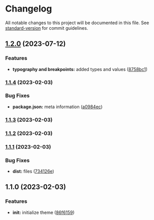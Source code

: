 # Changelog

All notable changes to this project will be documented in this file. See [standard-version](https://github.com/conventional-changelog/standard-version) for commit guidelines.

## [1.2.0](https://github.com/builderhub-platform/mui-theme/compare/v1.1.4...v1.2.0) (2023-07-12)

### Features

- **typography and breakpoints:** added types and values ([8758bc1](https://github.com/builderhub-platform/mui-theme/commit/8758bc14dd9a30799def6a9afc7c5ba2f838bc00))

### [1.1.4](https://github.com/builderhub-platform/mui-theme/compare/v1.1.3...v1.1.4) (2023-02-03)

### Bug Fixes

- **package.json:** meta information ([a0984ec](https://github.com/builderhub-platform/mui-theme/commit/a0984ec694a46bc1df4e5df8091b9672897c4af5))

### [1.1.3](https://github.com/builderhub-platform/mui-theme/compare/v1.1.2...v1.1.3) (2023-02-03)

### [1.1.2](https://github.com/eunchurn/mui-theme/compare/v1.1.1...v1.1.2) (2023-02-03)

### [1.1.1](https://github.com/eunchurn/mui-theme/compare/v1.1.0...v1.1.1) (2023-02-03)

### Bug Fixes

- **dist:** files ([734126e](https://github.com/eunchurn/mui-theme/commit/734126e0a557b5b3854171ec55e9a92d9217db3f))

## 1.1.0 (2023-02-03)

### Features

- **init:** initialize theme ([86f6159](https://github.com/eunchurn/mui-theme/commit/86f6159c4e3cf2cb74f3fb2e4f33cca964624c1a))
